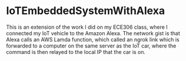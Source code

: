 # IoTEmbeddedSystemWithAlexa
This is an extension of the work I did on my ECE306 class, where I connected my IoT vehicle to the Amazon Alexa. The network gist is that Alexa calls an AWS Lamda function, which called an ngrok link which is forwarded to a computer on the same server as the IoT car, where the command is then relayed to the local IP that the car is on. 
